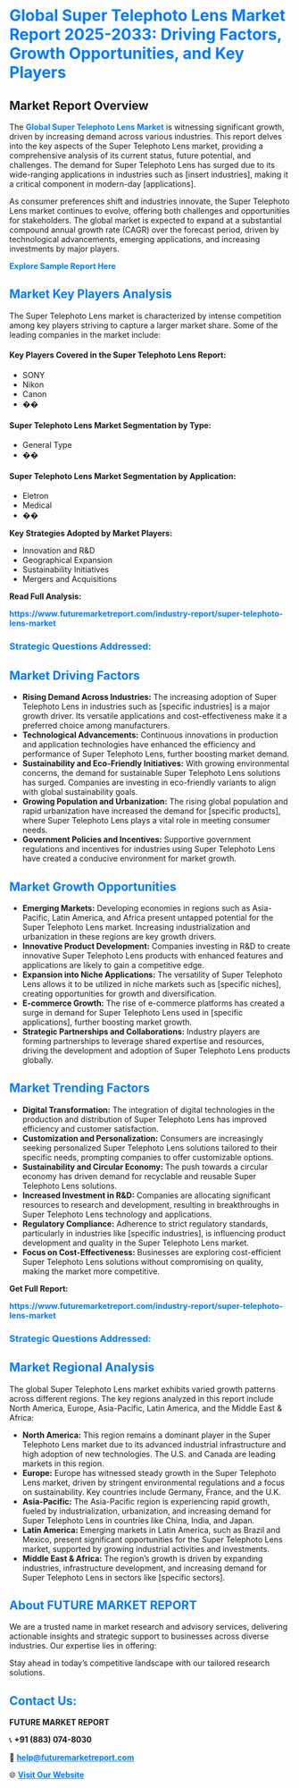 <h1 style="color: #007BFF;">Global Super Telephoto Lens Market Report 2025-2033: Driving Factors, Growth Opportunities, and Key Players</h1>

<section id="overview">
<h2>Market Report Overview</h2>
<p>The <a href="https://www.futuremarketreport.com/industry-report/super-telephoto-lens-market" style="color: #007BFF; text-decoration: none;"><strong>Global Super Telephoto Lens Market</strong></a> is witnessing significant growth, driven by increasing demand across various industries. This report delves into the key aspects of the Super Telephoto Lens market, providing a comprehensive analysis of its current status, future potential, and challenges. The demand for Super Telephoto Lens has surged due to its wide-ranging applications in industries such as [insert industries], making it a critical component in modern-day [applications].</p>
<p>As consumer preferences shift and industries innovate, the Super Telephoto Lens market continues to evolve, offering both challenges and opportunities for stakeholders. The global market is expected to expand at a substantial compound annual growth rate (CAGR) over the forecast period, driven by technological advancements, emerging applications, and increasing investments by major players.</p>
</section>

<section id="overview">
<p><a href="https://www.futuremarketreport.com/request-sample/reportId=118571" style="color: #007BFF; text-decoration: none;"><strong>Explore Sample Report Here</strong></a></p>
</section>

<section id="key-players">
<h2 style="color: #007BFF;">Market Key Players Analysis</h2>
<p>The Super Telephoto Lens market is characterized by intense competition among key players striving to capture a larger market share. Some of the leading companies in the market include:</p>
<h4>Key Players Covered in the Super Telephoto Lens Report:</h4>
<ul><li>SONY</li><li>Nikon</li><li>Canon</li><li>��</li></ul>
<h4>Super Telephoto Lens Market Segmentation by Type:</h4>
<ul><li>General Type</li><li>��</li></ul>

<h4>Super Telephoto Lens Market Segmentation by Application:</h4>
<ul><li>Eletron</li><li>Medical</li><li>��</li></ul>
<p><strong>Key Strategies Adopted by Market Players:</strong></p>
<ul>
<li>Innovation and R&D</li>
<li>Geographical Expansion</li>
<li>Sustainability Initiatives</li>
<li>Mergers and Acquisitions</li>
</ul>
</section>

<section>
<p><strong>Read Full Analysis: </strong></p><a href="https://www.futuremarketreport.com/industry-report/super-telephoto-lens-market" style="color: #007BFF; text-decoration: none;"><strong>https://www.futuremarketreport.com/industry-report/super-telephoto-lens-market</strong></a>
<h3 style="color: #007BFF;">Strategic Questions Addressed:</h3>
</section>

<section id="driving-factors">
<h2 style="color: #007BFF;">Market Driving Factors</h2>
<ul>
<li><strong>Rising Demand Across Industries:</strong> The increasing adoption of Super Telephoto Lens in industries such as [specific industries] is a major growth driver. Its versatile applications and cost-effectiveness make it a preferred choice among manufacturers.</li>
<li><strong>Technological Advancements:</strong> Continuous innovations in production and application technologies have enhanced the efficiency and performance of Super Telephoto Lens, further boosting market demand.</li>
<li><strong>Sustainability and Eco-Friendly Initiatives:</strong> With growing environmental concerns, the demand for sustainable Super Telephoto Lens solutions has surged. Companies are investing in eco-friendly variants to align with global sustainability goals.</li>
<li><strong>Growing Population and Urbanization:</strong> The rising global population and rapid urbanization have increased the demand for [specific products], where Super Telephoto Lens plays a vital role in meeting consumer needs.</li>
<li><strong>Government Policies and Incentives:</strong> Supportive government regulations and incentives for industries using Super Telephoto Lens have created a conducive environment for market growth.</li>
</ul>
</section>

<section id="growth-opportunities">
<h2 style="color: #007BFF;">Market Growth Opportunities</h2>
<ul>
<li><strong>Emerging Markets:</strong> Developing economies in regions such as Asia-Pacific, Latin America, and Africa present untapped potential for the Super Telephoto Lens market. Increasing industrialization and urbanization in these regions are key growth drivers.</li>
<li><strong>Innovative Product Development:</strong> Companies investing in R&D to create innovative Super Telephoto Lens products with enhanced features and applications are likely to gain a competitive edge.</li>
<li><strong>Expansion into Niche Applications:</strong> The versatility of Super Telephoto Lens allows it to be utilized in niche markets such as [specific niches], creating opportunities for growth and diversification.</li>
<li><strong>E-commerce Growth:</strong> The rise of e-commerce platforms has created a surge in demand for Super Telephoto Lens used in [specific applications], further boosting market growth.</li>
<li><strong>Strategic Partnerships and Collaborations:</strong> Industry players are forming partnerships to leverage shared expertise and resources, driving the development and adoption of Super Telephoto Lens products globally.</li>
</ul>
</section>

<section id="trending-factors">
<h2 style="color: #007BFF;">Market Trending Factors</h2>
<ul>
<li><strong>Digital Transformation:</strong> The integration of digital technologies in the production and distribution of Super Telephoto Lens has improved efficiency and customer satisfaction.</li>
<li><strong>Customization and Personalization:</strong> Consumers are increasingly seeking personalized Super Telephoto Lens solutions tailored to their specific needs, prompting companies to offer customizable options.</li>
<li><strong>Sustainability and Circular Economy:</strong> The push towards a circular economy has driven demand for recyclable and reusable Super Telephoto Lens solutions.</li>
<li><strong>Increased Investment in R&D:</strong> Companies are allocating significant resources to research and development, resulting in breakthroughs in Super Telephoto Lens technology and applications.</li>
<li><strong>Regulatory Compliance:</strong> Adherence to strict regulatory standards, particularly in industries like [specific industries], is influencing product development and quality in the Super Telephoto Lens market.</li>
<li><strong>Focus on Cost-Effectiveness:</strong> Businesses are exploring cost-efficient Super Telephoto Lens solutions without compromising on quality, making the market more competitive.</li>
</ul>
</section>

<section>
<p><strong>Get Full Report: </strong></p><a href="https://www.futuremarketreport.com/industry-report/super-telephoto-lens-market" style="color: #007BFF; text-decoration: none;"><strong>https://www.futuremarketreport.com/industry-report/super-telephoto-lens-market</strong></a>
<h3 style="color: #007BFF;">Strategic Questions Addressed:</h3>
</section>


<section id="regional-analysis">
<h2 style="color: #007BFF;">Market Regional Analysis</h2>
<p>The global Super Telephoto Lens market exhibits varied growth patterns across different regions. The key regions analyzed in this report include North America, Europe, Asia-Pacific, Latin America, and the Middle East & Africa:</p>
<ul>
<li><strong>North America:</strong> This region remains a dominant player in the Super Telephoto Lens market due to its advanced industrial infrastructure and high adoption of new technologies. The U.S. and Canada are leading markets in this region.</li>
<li><strong>Europe:</strong> Europe has witnessed steady growth in the Super Telephoto Lens market, driven by stringent environmental regulations and a focus on sustainability. Key countries include Germany, France, and the U.K.</li>
<li><strong>Asia-Pacific:</strong> The Asia-Pacific region is experiencing rapid growth, fueled by industrialization, urbanization, and increasing demand for Super Telephoto Lens in countries like China, India, and Japan.</li>
<li><strong>Latin America:</strong> Emerging markets in Latin America, such as Brazil and Mexico, present significant opportunities for the Super Telephoto Lens market, supported by growing industrial activities and investments.</li>
<li><strong>Middle East & Africa:</strong> The region’s growth is driven by expanding industries, infrastructure development, and increasing demand for Super Telephoto Lens in sectors like [specific sectors].</li>
</ul>
</section>

<footer>
<h2 style="color: #007BFF;">About FUTURE MARKET REPORT</h2>
<p>We are a trusted name in market research and advisory services, delivering actionable insights and strategic support to businesses across diverse industries. Our expertise lies in offering:</p>

<p>Stay ahead in today’s competitive landscape with our tailored research solutions.</p>

<h2 style="color: #007BFF;">Contact Us:</h2>
<p><strong>FUTURE MARKET REPORT</strong></p>
<p>📞 <strong>+91 (883) 074-8030</strong></p>
<p>📧 <strong><a href="mailto:help@futuremarketreport.com" style="color: #007BFF;">help@futuremarketreport.com</a></strong></p>
<p>🌐 <strong><a href="https://www.futuremarketreport.com/" style="color: #007BFF;">Visit Our Website</a></strong></p>
</footer>